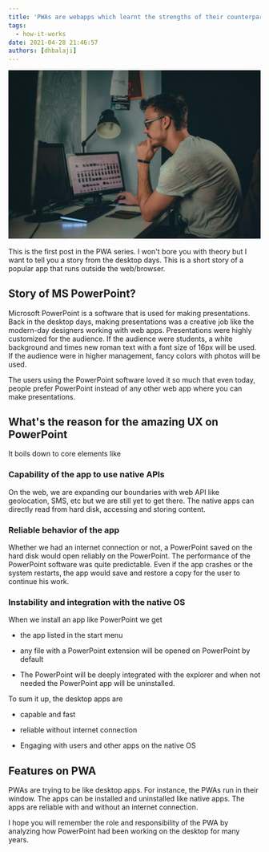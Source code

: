 ```yaml
---
title: 'PWAs are webapps which learnt the strengths of their counterparts'
tags:
  - how-it-works
date: 2021-04-28 21:46:57
authors: [dhbalaji]
---
```


![man-with-desktop-app](./assets/man-with-desktop.webp)

This is the first post in the PWA series. I won't bore you with theory but I want to tell you a story from the desktop days. This is a short story of a popular app that runs outside the web/browser.

 
 
## Story of MS PowerPoint?

Microsoft PowerPoint is a software that is used for making presentations. Back in the desktop days, making presentations was a creative job like the modern-day designers working with web apps. Presentations were highly customized for the audience. If the audience were students, a white background and times new roman text with a font size of 16px will be used. If the audience were in higher management, fancy colors with photos will be used.

The users using the PowerPoint software loved it so much that even today, people prefer PowerPoint instead of any other web app where you can make presentations.

## What's the reason for the amazing UX on PowerPoint

It boils down to core elements like

### Capability of the app to use native APIs

On the web, we are expanding our boundaries with web API like geolocation, SMS, etc but we are still yet to get there. The native apps can directly read from hard disk, accessing and storing content.

### Reliable behavior of the app

Whether we had an internet connection or not, a PowerPoint saved on the hard disk would open reliably on the PowerPoint. The performance of the PowerPoint software was quite predictable. Even if the app crashes or the system restarts, the app would save and restore a copy for the user to continue his work.

### Instability and integration with the native OS

When we install an app like PowerPoint we get 

- the app listed in the start menu

- any file with a PowerPoint extension will be opened on PowerPoint by default

- The PowerPoint will be deeply integrated with the explorer and when not needed the PowerPoint app will be uninstalled.

To sum it up, the desktop apps are 

- capable and fast

- reliable without internet connection

- Engaging with users and other apps on the native OS

## Features on PWA

PWAs are trying to be like desktop apps. For instance, the PWAs run in their window. The apps can be installed and uninstalled like native apps. The apps are reliable with and without an internet connection.

I hope you will remember the role and responsibility of the PWA by analyzing how PowerPoint had been working on the desktop for many years.
